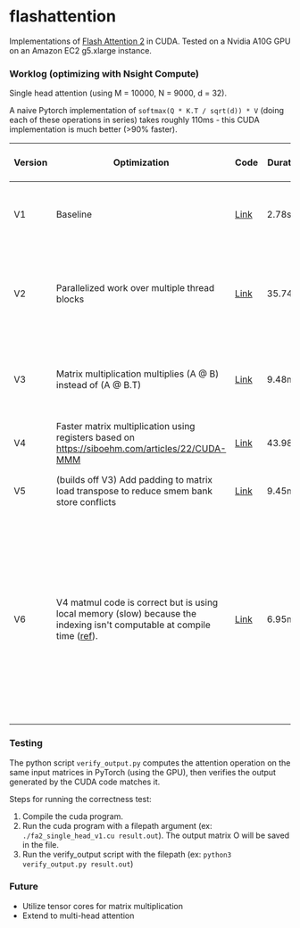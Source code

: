 # flashattention

Implementations of [Flash Attention 2](https://arxiv.org/abs/2307.08691) in CUDA. Tested on a Nvidia A10G GPU on an Amazon EC2 g5.xlarge instance.

### Worklog (optimizing with Nsight Compute)

Single head attention (using M = 10000, N = 9000, d = 32).

A naive Pytorch implementation of `softmax(Q * K.T / sqrt(d)) * V` (doing each of these operations in series) takes roughly 110ms - this CUDA implementation is much better (>90% faster).

| Version | Optimization | Code | Duration | Compute Throughput % | Memory Throughput % | Notes |
| - | - | - | - | - | - | - |
| V1 | Baseline | [Link](./fa2_single_head_v1.cu) | 2.78s | 0.27% | 1.19% | Estimated speedup 98.75% since only 1 of 80 SMs being used. Compiling with `nvcc -o fa2_single_head_v1 fa2_single_head_v1.cu -lineinfo`.
| V2 | Parallelized work over multiple thread blocks | [Link](./fa2_single_head_v2.cu) | 35.74ms | 21.04% | 92.73% | Uncoalesced shared accesses est speedup 86.73%, shared load bank conflicts est speedup 78.20%, L1TEX local store access pattern est speedup 74.97%. Matrix multiplication is primary memory overhead.
| V3 | Matrix multiplication multiplies (A @ B) instead of (A @ B.T) | [Link](./fa2_single_head_v3.cu) | 9.48ms | 79.28% | 79.28% | L1TEX local store access pattern est speedup 55.43%; Memory I/O causing warp stalls. `matrix_block_load_transpose()` seems to have a big memory overhead.
| V4 | Faster matrix multiplication using registers based on https://siboehm.com/articles/22/CUDA-MMM | [Link](./fa2_single_head_v4.cu) | 43.98ms | 53.32% | 53.32% | Why is this slower than V3? Seems to be using local memory not registers.
| V5 | (builds off V3) Add padding to matrix load transpose to reduce smem bank store conflicts | [Link](./fa2_single_head_v5.cu) | 9.45ms | 79.61% | 79.61% | Matrix multiplication needs to be improved. li_update and mi_update also have excessive L1 wavefronts.
| V6 | V4 matmul code is correct but is using local memory (slow) because the indexing isn't computable at compile time ([ref](https://forums.developer.nvidia.com/t/nvcc-chooses-to-use-local-memory-while-there-is-a-lot-of-registers-it-can-use/198870)). | [Link](./fa2_single_head_v6.cu) | 6.95ms | 68.04% | 68.04% | Threads per block reduced to 512 to allow for more register space (only 64k per thread block, according to [technical specifications](https://docs.nvidia.com/cuda/cuda-c-programming-guide/index.html#features-and-technical-specifications)). However matmul is much faster so this is worth doing. New compile command: `nvcc -o fa2_single_head_v5 fa2_single_head_v5.cu -lineinfo -Xptxas -v -O3 -maxrregcount 128` to utilize as many registers as possible. Tried various blocktiling sizes (constant T), T=4 has best performance. Adding optimizations from V5 doesn't seem to help anymore - this builds off of V4.

### Testing

The python script `verify_output.py` computes the attention operation on the same input matrices in PyTorch (using the GPU), then verifies the output generated by the CUDA code matches it.

Steps for running the correctness test:
1. Compile the cuda program.
1. Run the cuda program with a filepath argument (ex: `./fa2_single_head_v1.cu result.out`). The output matrix O will be saved in the file.
2. Run the verify_output script with the filepath (ex: `python3 verify_output.py result.out`)

### Future
- Utilize tensor cores for matrix multiplication
- Extend to multi-head attention
